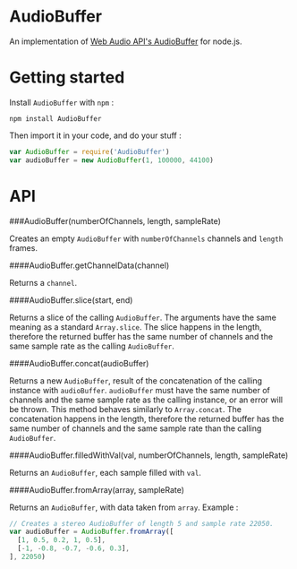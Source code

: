 AudioBuffer
=============

An implementation of [Web Audio API's AudioBuffer](https://dvcs.w3.org/hg/audio/raw-file/tip/webaudio/specification.html#AudioBuffer) for node.js.


Getting started 
=================

Install `AudioBuffer` with `npm` :

```
npm install AudioBuffer
```

Then import it in your code, and do your stuff :

```javascript
var AudioBuffer = require('AudioBuffer')
var audioBuffer = new AudioBuffer(1, 100000, 44100)
```


API
=====

###AudioBuffer(numberOfChannels, length, sampleRate)

Creates an empty `AudioBuffer` with `numberOfChannels` channels and `length` frames.


####AudioBuffer.getChannelData(channel)

Returns a `channel`.


####AudioBuffer.slice(start, end)

Returns a slice of the calling `AudioBuffer`.
The arguments have the same meaning as a standard `Array.slice`.
The slice happens in the length, therefore the returned buffer has the same number of channels and the same sample rate as the calling `AudioBuffer`.


####AudioBuffer.concat(audioBuffer)

Returns a new `AudioBuffer`, result of the concatenation of the calling instance with `audioBuffer`.
`audioBuffer` must have the same number of channels and the same sample rate as the calling instance, or an error will be thrown.
This method behaves similarly to `Array.concat`.
The concatenation happens in the length, therefore the returned buffer has the same number of channels and the same sample rate than the calling `AudioBuffer`.


####AudioBuffer.filledWithVal(val, numberOfChannels, length, sampleRate)

Returns an `AudioBuffer`, each sample filled with `val`.


####AudioBuffer.fromArray(array, sampleRate)

Returns an `AudioBuffer`, with data taken from `array`. Example :

```javascript
// Creates a stereo AudioBuffer of length 5 and sample rate 22050.
var audioBuffer = AudioBuffer.fromArray([
  [1, 0.5, 0.2, 1, 0.5],
  [-1, -0.8, -0.7, -0.6, 0.3],
], 22050)
```
